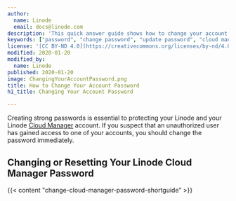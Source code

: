 ```yaml
---
author:
  name: Linode
  email: docs@linode.com
description: 'This quick answer guide shows how to change your account password in Cloud Manager.'
keywords: ["password", "change password", "update password", "cloud manager"]
license: '[CC BY-ND 4.0](https://creativecommons.org/licenses/by-nd/4.0)'
modified: 2020-01-20
modified_by:
  name: Linode
published: 2020-01-20
image: ChangingYourAccountPassword.png
title: How to Change Your Account Password
h1_title: Changing Your Account Password

---
```


Creating strong passwords is essential to protecting your Linode and your Linode [Cloud Manager](http://cloud.linode.com) account. If you suspect that an unauthorized user has gained access to one of your accounts, you should change the password immediately.

## Changing or Resetting Your Linode Cloud Manager Password

{{< content "change-cloud-manager-password-shortguide" >}}
